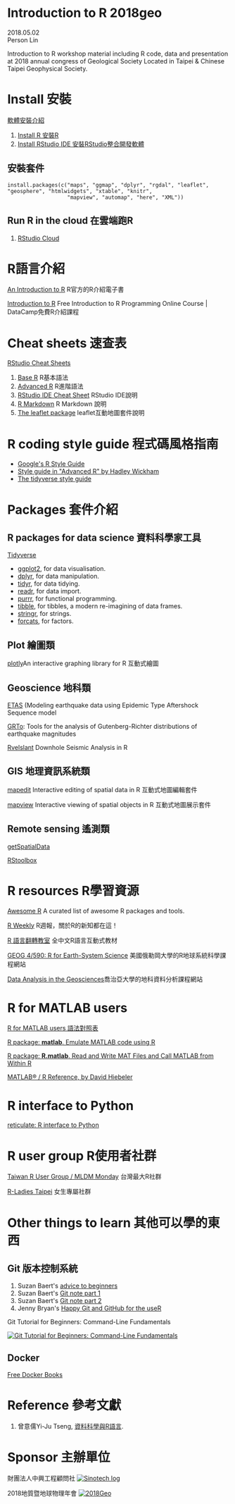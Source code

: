 # Introduction to R 2018geo
2018.05.02<br>Person Lin

Introduction to R workshop material including R code, data and presentation at 2018 annual congress of Geological Society Located in Taipei &amp; Chinese Taipei Geophysical Society.

# Install 安裝
[軟體安裝介紹](https://yijutseng.github.io/DataScienceRBook/install.html)
1. [Install R 安裝R](https://cloud.r-project.org/)
2. [Install RStudio IDE 安裝RStudio整合開發軟體](https://www.rstudio.com/products/rstudio/download/#download)

## 安裝套件
```
install.packages(c("maps", "ggmap", "dplyr", "rgdal", "leaflet", "geosphere", "htmlwidgets", "xtable", "knitr",
                   "mapview", "automap", "here", "XML"))
```

## Run R in the cloud 在雲端跑R
1. [RStudio Cloud](https://rstudio.cloud/)

# R語言介紹

[An Introduction to R](https://cran.r-project.org/doc/manuals/r-release/R-intro.pdf) R官方的R介紹電子書

[Introduction to R](https://www.datacamp.com/courses/free-introduction-to-r) Free Introduction to R Programming Online Course | DataCamp免費R介紹課程

# Cheat sheets 速查表
[RStudio Cheat Sheets](https://www.rstudio.com/resources/cheatsheets/)
1. [Base R](http://github.com/rstudio/cheatsheets/raw/master/base-r.pdf) R基本語法
2. [Advanced R](https://www.rstudio.com/wp-content/uploads/2016/02/advancedR.pdf) R進階語法
3. [RStudio IDE Cheat Sheet](https://github.com/rstudio/cheatsheets/raw/master/rstudio-ide.pdf) RStudio IDE說明
4. [R Markdown](https://github.com/rstudio/cheatsheets/raw/master/rmarkdown-2.0.pdf) R Markdown 說明
5. [The leaflet package](https://github.com/rstudio/cheatsheets/raw/master/leaflet.pdf) leaflet互動地圖套件說明

# R coding style guide 程式碼風格指南

* [Google's R Style Guide](https://google.github.io/styleguide/Rguide.xml)
* [Style guide in "Advanced R" by Hadley Wickham](http://adv-r.had.co.nz/Style.html)
* [The tidyverse style guide](http://style.tidyverse.org/)

# Packages 套件介紹

## R packages for data science 資料科學家工具

[Tidyverse](https://www.tidyverse.org/)

* [ggplot2](http://ggplot2.tidyverse.org/), for data visualisation.
* [dplyr](http://dplyr.tidyverse.org/), for data manipulation.
* [tidyr](http://tidyr.tidyverse.org/), for data tidying.
* [readr](http://readr.tidyverse.org/), for data import.
* [purrr](http://purrr.tidyverse.org/), for functional programming.
* [tibble](http://tibble.tidyverse.org/), for tibbles, a modern re-imagining of data frames.
* [stringr](https://github.com/tidyverse/stringr), for strings.
* [forcats](https://github.com/hadley/forcats), for factors.

## Plot 繪圖類

[plotly](https://github.com/ropensci/plotly)An interactive graphing library for R 互動式繪圖

## Geoscience 地科類

[ETAS](http://cran.r-project.org/web/packages/ETAS/index.html) (Modeling earthquake data using Epidemic Type Aftershock Sequence model

[GRTo](http://cran.r-project.org/web/packages/GRTo/index.html): Tools for the analysis of Gutenberg-Richter distributions of earthquake magnitudes

[Rvelslant](http://cran.r-project.org/web/packages/Rvelslant/) Downhole Seismic Analysis in R

## GIS 地理資訊系統類

[mapedit](https://github.com/r-spatial/mapedit) Interactive editing of spatial data in R 互動式地圖編輯套件

[mapview](https://r-spatial.github.io/mapview/) Interactive viewing of spatial objects in R 互動式地圖展示套件

## Remote sensing 遙測類

[getSpatialData](https://github.com/16EAGLE/getSpatialData)

[RStoolbox](https://github.com/bleutner/RStoolbox)

# R resources R學習資源

[Awesome R](https://awesome-r.com/) A curated list of awesome R packages and tools.

[R Weekly](https://rweekly.org/) R週報，關於R的新知都在這！

[R 語言翻轉教室](http://datascienceandr.org/) 全中文R語言互動式教材

[GEOG 4/590: R for Earth-System Science](http://geog.uoregon.edu/bartlein/courses/geog490/index.html) 美國俄勒岡大學的R地球系統科學課程網站

[Data Analysis in the Geosciences](http://strata.uga.edu/8370/lecturenotes/introduction.html)喬治亞大學的地科資料分析課程網站

# R for MATLAB users
[R for MATLAB users 語法對照表 ](http://mathesaurus.sourceforge.net/octave-r.html)

[R package: **matlab**. Emulate MATLAB code using R](https://cran.r-project.org/web/packages/matlab/index.html)

[R package: **R.matlab**. Read and Write MAT Files and Call MATLAB from Within R](https://github.com/HenrikBengtsson/R.matlab)

[MATLAB® / R Reference, by David Hiebeler](http://www.math.umaine.edu/~hiebeler/comp/matlabR.html)

# R interface to Python

[reticulate: R interface to Python](https://blog.rstudio.com/2018/03/26/reticulate-r-interface-to-python/)

# R user group R使用者社群

[Taiwan R User Group / MLDM Monday](https://www.meetup.com/Taiwan-R/) 台灣最大R社群

[R-Ladies Taipei](https://www.meetup.com/R-Ladies-Taipei/) 女生專屬社群

# Other things to learn	其他可以學的東西

## Git 版本控制系統

1. Suzan Baert's [advice to beginners](https://suzan.rbind.io/2018/03/reflections-4-months-of-github/)
1. Suzan Baert's [Git note part 1](https://github.com/suzanbaert/Resources_and_Bookmarks/blob/master/GIT_01_Basics.md)
2. Suzan Baert's [Git note part 2](https://github.com/suzanbaert/Resources_and_Bookmarks/blob/master/GIT_02_Fixing_screwups.md)
3. Jenny Bryan's [Happy Git and GitHub for the useR](http://happygitwithr.com/)

Git Tutorial for Beginners: Command-Line Fundamentals

[![Git Tutorial for Beginners: Command-Line Fundamentals](https://img.youtube.com/vi/HVsySz-h9r4/0.jpg)](https://www.youtube.com/watch?v=HVsySz-h9r4)

## Docker
[Free Docker Books](https://github.com/TechBookHunter/Free-Docker-Books)

# Reference 參考文獻
1. 曾意儒Yi-Ju Tseng, [資料科學與R語言](https://yijutseng.github.io/DataScienceRBook/).

# Sponsor 主辦單位

財團法人中興工程顧問社
[![Sinotech log](https://www.sinotech.org.tw/zh/Modules/SinotechMenu/images/banner.png "Sinotech")](https://www.sinotech.org.tw/zh/)

2018地質暨地球物理年會
[![2018Geo](http://2018geo.ccu.edu.tw/images/index_r1_c1.jpg "2018Geo")](http://2018geo.ccu.edu.tw/)
